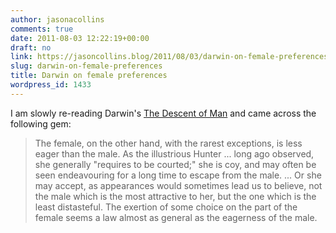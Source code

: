 ```yaml
---
author: jasonacollins
comments: true
date: 2011-08-03 12:22:19+00:00
draft: no
link: https://jasoncollins.blog/2011/08/03/darwin-on-female-preferences/
slug: darwin-on-female-preferences
title: Darwin on female preferences
wordpress_id: 1433
---
```


I am slowly re-reading Darwin's [The Descent of Man](http://www.gutenberg.org/ebooks/2300) and came across the following gem:


<blockquote>The female, on the other hand, with the rarest exceptions, is less eager than the male. As the illustrious Hunter ... long ago observed, she generally "requires to be courted;" she is coy, and may often be seen endeavouring for a long time to escape from the male. ... Or she may accept, as appearances would sometimes lead us to believe, not the male which is the most attractive to her, but the one which is the least distasteful. The exertion of some choice on the part of the female seems a law almost as general as the eagerness of the male.</blockquote>
